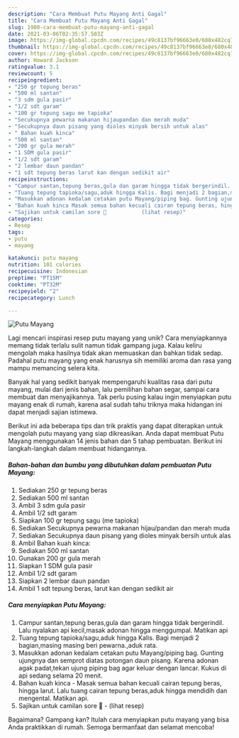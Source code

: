 ```yaml
---
description: "Cara Membuat Putu Mayang Anti Gagal"
title: "Cara Membuat Putu Mayang Anti Gagal"
slug: 1980-cara-membuat-putu-mayang-anti-gagal
date: 2021-03-06T02:35:57.503Z
image: https://img-global.cpcdn.com/recipes/49c8137bf96663e0/680x482cq70/putu-mayang-foto-resep-utama.jpg
thumbnail: https://img-global.cpcdn.com/recipes/49c8137bf96663e0/680x482cq70/putu-mayang-foto-resep-utama.jpg
cover: https://img-global.cpcdn.com/recipes/49c8137bf96663e0/680x482cq70/putu-mayang-foto-resep-utama.jpg
author: Howard Jackson
ratingvalue: 3.1
reviewcount: 5
recipeingredient:
- "250 gr tepung beras"
- "500 ml santan"
- "3 sdm gula pasir"
- "1/2 sdt garam"
- "100 gr tepung sagu me tapioka"
- "Secukupnya pewarna makanan hijaupandan dan merah muda"
- "Secukupnya daun pisang yang dioles minyak bersih untuk alas"
- " Bahan kuah kinca"
- "500 ml santan"
- "200 gr gula merah"
- "1 SDM gula pasir"
- "1/2 sdt garam"
- "2 lembar daun pandan"
- "1 sdt tepung beras larut kan dengan sedikit air"
recipeinstructions:
- "Campur santan,tepung beras,gula dan garam hingga tidak bergerindil. Lalu nyalakan api kecil,masak adonan hingga menggumpal. Matikan api"
- "Tuang tepung tapioka/sagu,aduk hingga Kalis. Bagi menjadi 2 bagian,masing masing beri pewarna.,aduk rata."
- "Masukkan adonan kedalam cetakan putu Mayang/piping bag. Gunting ujungnya dan semprot diatas potongan daun pisang. Karena adonan agak padat,tekan ujung piping bag agar keluar dengan lancar. Kukus di api sedang selama 20 menit."
- "Bahan kuah kinca Masak semua bahan kecuali cairan tepung beras, hingga larut. Lalu tuang cairan tepung beras,aduk hingga mendidih dan mengental. Matikan api."
- "Sajikan untuk camilan sore 🙂           (lihat resep)"
categories:
- Resep
tags:
- putu
- mayang

katakunci: putu mayang 
nutrition: 101 calories
recipecuisine: Indonesian
preptime: "PT15M"
cooktime: "PT32M"
recipeyield: "2"
recipecategory: Lunch

---
```



![Putu Mayang](https://img-global.cpcdn.com/recipes/49c8137bf96663e0/680x482cq70/putu-mayang-foto-resep-utama.jpg)

Lagi mencari inspirasi resep putu mayang yang unik? Cara menyiapkannya memang tidak terlalu sulit namun tidak gampang juga. Kalau keliru mengolah maka hasilnya tidak akan memuaskan dan bahkan tidak sedap. Padahal putu mayang yang enak harusnya sih memiliki aroma dan rasa yang mampu memancing selera kita.

Banyak hal yang sedikit banyak mempengaruhi kualitas rasa dari putu mayang, mulai dari jenis bahan, lalu pemilihan bahan segar, sampai cara membuat dan menyajikannya. Tak perlu pusing kalau ingin menyiapkan putu mayang enak di rumah, karena asal sudah tahu triknya maka hidangan ini dapat menjadi sajian istimewa.




Berikut ini ada beberapa tips dan trik praktis yang dapat diterapkan untuk mengolah putu mayang yang siap dikreasikan. Anda dapat membuat Putu Mayang menggunakan 14 jenis bahan dan 5 tahap pembuatan. Berikut ini langkah-langkah dalam membuat hidangannya.

<!--inarticleads1-->

##### Bahan-bahan dan bumbu yang dibutuhkan dalam pembuatan Putu Mayang:

1. Sediakan 250 gr tepung beras
1. Sediakan 500 ml santan
1. Ambil 3 sdm gula pasir
1. Ambil 1/2 sdt garam
1. Siapkan 100 gr tepung sagu (me tapioka)
1. Sediakan Secukupnya pewarna makanan hijau/pandan dan merah muda
1. Sediakan Secukupnya daun pisang yang dioles minyak bersih untuk alas
1. Ambil  Bahan kuah kinca:
1. Sediakan 500 ml santan
1. Gunakan 200 gr gula merah
1. Siapkan 1 SDM gula pasir
1. Ambil 1/2 sdt garam
1. Siapkan 2 lembar daun pandan
1. Ambil 1 sdt tepung beras, larut kan dengan sedikit air




<!--inarticleads2-->

##### Cara menyiapkan Putu Mayang:

1. Campur santan,tepung beras,gula dan garam hingga tidak bergerindil. Lalu nyalakan api kecil,masak adonan hingga menggumpal. Matikan api
1. Tuang tepung tapioka/sagu,aduk hingga Kalis. Bagi menjadi 2 bagian,masing masing beri pewarna.,aduk rata.
1. Masukkan adonan kedalam cetakan putu Mayang/piping bag. Gunting ujungnya dan semprot diatas potongan daun pisang. Karena adonan agak padat,tekan ujung piping bag agar keluar dengan lancar. Kukus di api sedang selama 20 menit.
1. Bahan kuah kinca - Masak semua bahan kecuali cairan tepung beras, hingga larut. Lalu tuang cairan tepung beras,aduk hingga mendidih dan mengental. Matikan api.
1. Sajikan untuk camilan sore 🙂 -           (lihat resep)




Bagaimana? Gampang kan? Itulah cara menyiapkan putu mayang yang bisa Anda praktikkan di rumah. Semoga bermanfaat dan selamat mencoba!
